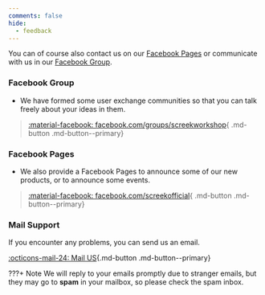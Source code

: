 ```yaml
---
comments: false
hide:
  - feedback
---
```


You can of course also contact us on our [Facebook Pages](#facebook-pages) or communicate with us in our [Facebook Group](#facebook-group).

### Facebook Group
- We have formed some user exchange communities so that you can talk freely about your ideas in them.  
 
> [:material-facebook: facebook.com/groups/screekworkshop](https://www.facebook.com/groups/screekworkshop){ .md-button .md-button--primary}

### Facebook Pages
- We also provide a Facebook Pages to announce some of our new products, or to announce some events.  

> [:material-facebook: facebook.com/screekofficial](https://www.facebook.com/screekofficial){ .md-button .md-button--primary}

### Mail Support
If you encounter any problems, you can send us an email.    

[:octicons-mail-24: Mail US](mailto:screek_workshop@icloud.com){.md-button .md-button--primary}

???+ Note
    We will reply to your emails promptly due to stranger emails, but they may go to **spam** in your mailbox, so please check the spam inbox.    
